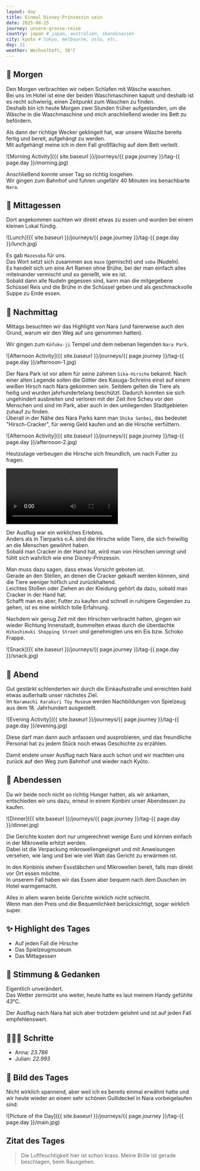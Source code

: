 ```yaml
---
layout: day
title: Einmal Disney-Prinzessin sein
date: 2025-08-25
journey: unsere-grosse-reise
country: japan # japan, australien, skandinavien
city: kyoto # tokyo, melbourne, oslo, etc.
day: 11
weather: Wechselhaft, 36°C
---
```


## 🌅 Morgen

Den Morgen verbrachten wir neben Schlafen mit Wäsche waschen.  
Bei uns im Hotel ist eine der beiden Waschmaschinen kaputt und deshalb ist es recht schwierig, einen Zeitpunkt zum Waschen zu finden.  
Deshalb bin ich heute Morgen zwei Stunden früher aufgestanden, um die Wäsche in die Waschmaschine und mich anschließend wieder ins Bett zu befördern.

Als dann der richtige Wecker geklingelt hat, war unsere Wäsche bereits fertig und bereit, aufgehängt zu werden.  
Mit aufgehängt meine ich in dem Fall großflächig auf dem Bett verteilt.

![Morning Activity]({{ site.baseurl }}/journeys/{{ page.journey }}/tag-{{ page.day }}/morning.jpg)

Anschließend konnte unser Tag so richtig losgehen.  
Wir gingen zum Bahnhof und fuhren ungefähr 40 Minuten ins benachbarte `Nara`.

## 🍣 Mittagessen

Dort angekommen suchten wir direkt etwas zu essen und wurden bei einem kleinen Lokal fündig.

![Lunch]({{ site.baseurl }}/journeys/{{ page.journey }}/tag-{{ page.day }}/lunch.jpg)

Es gab `Mazesoba` für uns.  
Das Wort setzt sich zusammen aus `maze` (gemischt) und `soba` (Nudeln).  
Es handelt sich um eine Art Ramen ohne Brühe, bei der man einfach alles miteinander vermischt und so genießt, wie es ist.  
Sobald dann alle Nudeln gegessen sind, kann man die mitgegebene Schüssel Reis und die Brühe in die Schüssel geben und als geschmackvolle Suppe zu Ende essen.

## 🌆 Nachmittag

Mittags besuchten wir das Highlight von Nara (und fairerweise auch den Grund, warum wir den Weg auf uns genommen hatten).

Wir gingen zum `Kōfuku-ji` Tempel und dem nebenan liegenden `Nara Park`.

![Afternoon Activity]({{ site.baseurl }}/journeys/{{ page.journey }}/tag-{{ page.day }}/afternoon-1.jpg)

Der Nara Park ist vor allem für seine zahmen `Sika-Hirsche` bekannt.
Nach einer alten Legende sollen die Götter des Kasuga-Schreins einst auf einem weißen Hirsch nach Nara gekommen sein.
Seitdem gelten die Tiere als heilig und wurden jahrhundertelang beschützt.
Dadurch konnten sie sich ungehindert ausbreiten und verloren mit der Zeit ihre Scheu vor den Menschen und sind im Park, aber auch in den umliegenden Stadtgebieten zuhauf zu finden.  
Überall in der Nähe des Nara Parks kann man `Shika Senbei`, das bedeutet "Hirsch-Cracker", für wenig Geld kaufen und an die Hirsche verfüttern.

![Afternoon Activity]({{ site.baseurl }}/journeys/{{ page.journey }}/tag-{{ page.day }}/afternoon-2.jpg)

Heutzutage verbeugen die Hirsche sich freundlich, um nach Futter zu fragen.

<video controls>
  <source src="{{ site.baseurl }}/journeys/{{ page.journey }}/tag-{{ page.day }}/afternoon.mp4" type="video/mp4">
  Dein Browser unterstützt das Video-Tag nicht.
</video>

Der Ausflug war ein wirkliches Erlebnis.  
Anders als in Tierparks o.Ä. sind die Hirsche wilde Tiere, die sich freiwillig an die Menschen gewöhnt haben.  
Sobald man Cracker in der Hand hat, wird man von Hirschen umringt und fühlt sich wahrlich wie eine Disney-Prinzessin.

Man muss dazu sagen, dass etwas Vorsicht geboten ist.  
Gerade an den Stellen, an denen die Cracker gekauft werden können, sind die Tiere weniger höflich und zurückhaltend.  
Leichtes Stoßen oder Ziehen an der Kleidung gehört da dazu, sobald man Cracker in der Hand hat.  
Schafft man es aber, Futter zu kaufen und schnell in ruhigere Gegenden zu gehen, ist es eine wirklich tolle Erfahrung.

Nachdem wir genug Zeit mit den Hirschen verbracht hatten, gingen wir wieder Richtung Innenstadt, bummelten etwas durch die überdachte `Hihashimuki Shopping Street` und genehmigten uns ein Eis bzw. Schoko Frappé. 

![Snack]({{ site.baseurl }}/journeys/{{ page.journey }}/tag-{{ page.day }}/snack.jpg)

## 🌙 Abend

Gut gestärkt schlenderten wir durch die Einkaufsstraße und erreichten bald etwas außerhalb unser nächstes Ziel.  
Im `Naramachi Karakuri Toy Museum` werden Nachbildungen von Spielzeug aus dem 18. Jahrhundert ausgestellt. 

![Evening Activity]({{ site.baseurl }}/journeys/{{ page.journey }}/tag-{{ page.day }}/evening.jpg)

Diese darf man dann auch anfassen und ausprobieren, und das freundliche Personal hat zu jedem Stück noch etwas Geschichte zu erzählen.

Damit endete unser Ausflug nach Nara auch schon und wir machten uns zurück auf den Weg zum Bahnhof und wieder nach Kyōto.

## 🍜 Abendessen

Da wir beide noch nicht so richtig Hunger hatten, als wir ankamen, entschieden wir uns dazu, erneut in einem Konbini unser Abendessen zu kaufen.

![Dinner]({{ site.baseurl }}/journeys/{{ page.journey }}/tag-{{ page.day }}/dinner.jpg)

Die Gerichte kosten dort nur umgerechnet wenige Euro und können einfach in der Mikrowelle erhitzt werden.  
Dabei ist die Verpackung mikrowellengeeignet und mit Anweisungen versehen, wie lang und bei wie viel Watt das Gericht zu erwärmen ist.

In den Konbinis stehen Essstäbchen und Mikrowellen bereit, falls man direkt vor Ort essen möchte.  
In unserem Fall haben wir das Essen aber bequem nach dem Duschen im Hotel warmgemacht.

Alles in allem waren beide Gerichte wirklich nicht schlecht.  
Wenn man den Preis und die Bequemlichkeit berücksichtigt, sogar wirklich super.

## ✨ Highlight des Tages

- Auf jeden Fall die Hirsche  
- Das Spielzeugmuseum  
- Das Mittagessen  

## 💭 Stimmung & Gedanken

Eigentlich unverändert.  
Das Wetter zermürbt uns weiter, heute hatte es laut meinem Handy gefühlte 43°C.

Der Ausflug nach Nara hat sich aber trotzdem gelohnt und ist auf jeden Fall empfehlenswert.

## 🏃🏽‍♀️ Schritte

- Anna: _23.786_  
- Julian: _22.993_  

## 📸 Bild des Tages

Nicht wirklich spannend, aber weil ich es bereits einmal erwähnt hatte und wir heute wieder an einem sehr schönen Gullideckel in Nara vorbeigelaufen sind:

![Picture of the Day]({{ site.baseurl }}/journeys/{{ page.journey }}/tag-{{ page.day }}/main.jpg)

## Zitat des Tages

> Die Luftfeuchtigkeit hier ist schon krass. Meine Brille ist gerade beschlagen, beim Rausgehen.
